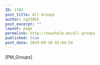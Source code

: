 ```yaml
---
ID: 1702
post_title: All Groups
author: ng23055
post_excerpt: ""
layout: page
permalink: http://newshole.me/all-groups
published: true
post_date: 2019-09-30 01:04:54
---
```

[PM_Groups]